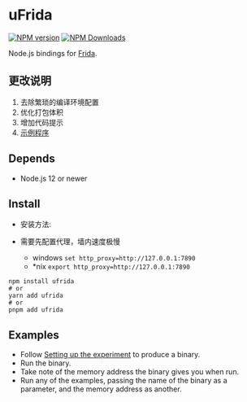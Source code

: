 # uFrida

[![NPM version][npm-v-image]][npm-link]
[![NPM Downloads][npm-dm-image]][npm-link]

Node.js bindings for [Frida](https://frida.re).

## 更改说明
1. 去除繁琐的编译环境配置
2. 优化打包体积
3. 增加代码提示
4. [示例程序](./example)


## Depends

- Node.js 12 or newer

## Install

- 安装方法:

- 需要先配置代理，墙内速度极慢
  - windows `set http_proxy=http://127.0.0.1:7890`
  - *nix `export http_proxy=http://127.0.0.1:7890`


```shell
npm install ufrida
# or
yarn add ufrida
# or
pnpm add ufrida
```

## Examples

- Follow [Setting up the experiment](https://frida.re/docs/functions/) to
  produce a binary.
- Run the binary.
- Take note of the memory address the binary gives you when run.
- Run any of the examples, passing the name of the binary as a parameter, and
  the memory address as another.

[npm-link]: https://www.npmjs.com/package/ufrida
[npm-v-image]: https://img.shields.io/npm/v/frida.svg
[npm-dm-image]: https://img.shields.io/npm/dm/frida.svg
